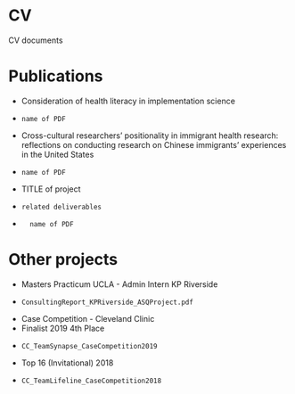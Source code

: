 # CV
CV documents

# Publications
- Consideration of health literacy in implementation science
-     name of PDF
- Cross-cultural researchers’ positionality in immigrant health research: reflections on conducting research on Chinese immigrants’ experiences in the United States
-     name of PDF
- TITLE of project
-     related deliverables
-       name of PDF

# Other projects 
- Masters Practicum UCLA - Admin Intern KP Riverside
-     ConsultingReport_KPRiverside_ASQProject.pdf
- Case Competition - Cleveland Clinic
-   Finalist 2019 4th Place
-     CC_TeamSynapse_CaseCompetition2019
-   Top 16 (Invitational) 2018
-     CC_TeamLifeline_CaseCompetition2018
